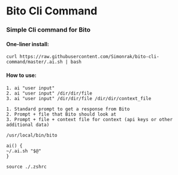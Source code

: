 # Bito Cli Command
### Simple Cli command for Bito
#### One-liner install:
    curl https://raw.githubusercontent.com/Simonrak/bito-cli-command/master/.ai.sh | bash
#### How to use:
    1. ai "user input"
    2. ai "user input" /dir/dir/file
    3. ai "user input" /dir/dir/file /dir/dir/context_file

    1. Standard prompt to get a response from Bito
    2. Prompt + file that Bito should look at
    3. Prompt + file + context file for context (api keys or other additional data)

    /usr/local/bin/bito
    
    ai() {
    ~/.ai.sh "$@"
    }

    source ./.zshrc
